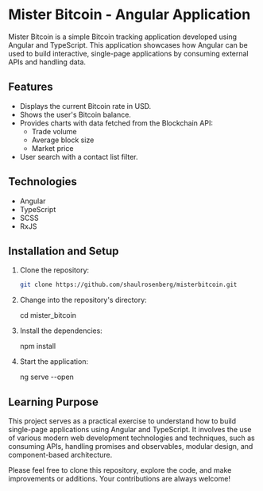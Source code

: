 # Mister Bitcoin - Angular Application

Mister Bitcoin is a simple Bitcoin tracking application developed using Angular and TypeScript. This application showcases how Angular can be used to build interactive, single-page applications by consuming external APIs and handling data.

<!-- ![App screenshot](./path_to_screenshot.png) -->

## Features

- Displays the current Bitcoin rate in USD.
- Shows the user's Bitcoin balance.
- Provides charts with data fetched from the Blockchain API:
  - Trade volume
  - Average block size
  - Market price
- User search with a contact list filter.

## Technologies

- Angular
- TypeScript
- SCSS
- RxJS

## Installation and Setup

1. Clone the repository:

   ```bash
   git clone https://github.com/shaulrosenberg/misterbitcoin.git

2. Change into the repository's directory:

    cd mister_bitcoin

3. Install the dependencies:

    npm install

4. Start the application:

    ng serve --open


## Learning Purpose
This project serves as a practical exercise to understand how to build single-page applications using Angular and TypeScript. It involves the use of various modern web development technologies and techniques, such as consuming APIs, handling promises and observables, modular design, and component-based architecture.

Please feel free to clone this repository, explore the code, and make improvements or additions. Your contributions are always welcome!

